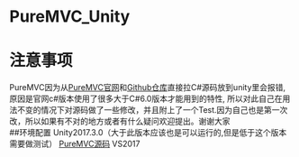 # PureMVC_Unity
注意事项
====
PureMVC因为从[PureMVC官网](http://puremvc.org)和[Github仓库](https://github.com/PureMVC/puremvc-csharp-standard-framework)直接拉C#源码放到unity里会报错,原因是官网c#版本使用了很多大于C#6.0版本才能用到的特性, 所以对此自己在用法不变的情况下对源码做了一些修改，并且附上了一个Test.因为自己也是第一次改，所以如果有不对的地方或者有什么疑问欢迎提出。谢谢大家<br>
##环境配置
Unity2017.3.0（大于此版本应该也是可以运行的,但是低于这个版本需要做测试）
[PureMVC源码](https://github.com/PureMVC/puremvc-csharp-standard-framework)
VS2017
